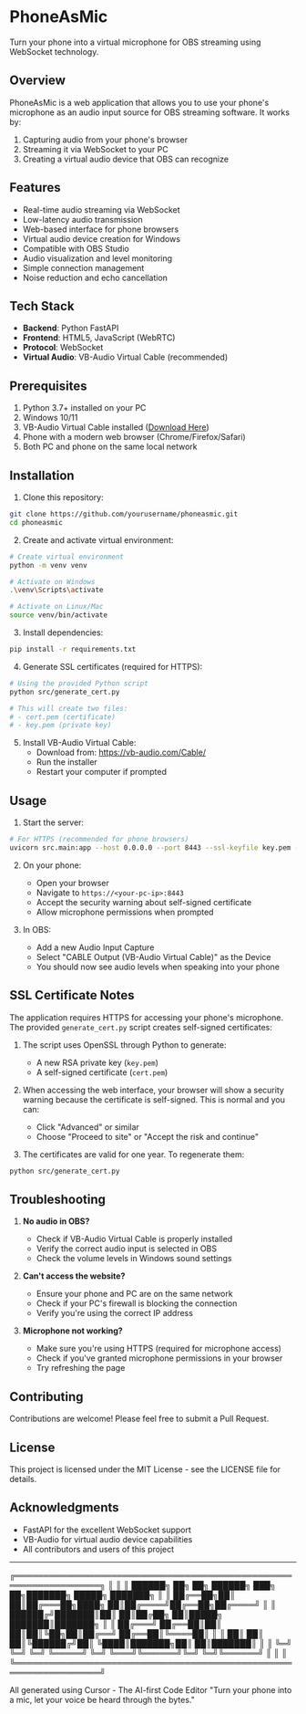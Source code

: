 # PhoneAsMic

Turn your phone into a virtual microphone for OBS streaming using WebSocket technology.

## Overview

PhoneAsMic is a web application that allows you to use your phone's microphone as an audio input source for OBS streaming software. It works by:
1. Capturing audio from your phone's browser
2. Streaming it via WebSocket to your PC
3. Creating a virtual audio device that OBS can recognize

## Features

- Real-time audio streaming via WebSocket
- Low-latency audio transmission
- Web-based interface for phone browsers
- Virtual audio device creation for Windows
- Compatible with OBS Studio
- Audio visualization and level monitoring
- Simple connection management
- Noise reduction and echo cancellation

## Tech Stack

- **Backend**: Python FastAPI
- **Frontend**: HTML5, JavaScript (WebRTC)
- **Protocol**: WebSocket
- **Virtual Audio**: VB-Audio Virtual Cable (recommended)

## Prerequisites

1. Python 3.7+ installed on your PC
2. Windows 10/11
3. VB-Audio Virtual Cable installed ([Download Here](https://vb-audio.com/Cable/))
4. Phone with a modern web browser (Chrome/Firefox/Safari)
5. Both PC and phone on the same local network

## Installation

1. Clone this repository:
```bash
git clone https://github.com/yourusername/phoneasmic.git
cd phoneasmic
```

2. Create and activate virtual environment:
```bash
# Create virtual environment
python -m venv venv

# Activate on Windows
.\venv\Scripts\activate

# Activate on Linux/Mac
source venv/bin/activate
```

3. Install dependencies:
```bash
pip install -r requirements.txt
```

4. Generate SSL certificates (required for HTTPS):
```bash
# Using the provided Python script
python src/generate_cert.py

# This will create two files:
# - cert.pem (certificate)
# - key.pem (private key)
```

5. Install VB-Audio Virtual Cable:
   - Download from: https://vb-audio.com/Cable/
   - Run the installer
   - Restart your computer if prompted

## Usage

1. Start the server:
```bash
# For HTTPS (recommended for phone browsers)
uvicorn src.main:app --host 0.0.0.0 --port 8443 --ssl-keyfile key.pem --ssl-certfile cert.pem
```

2. On your phone:
   - Open your browser
   - Navigate to `https://<your-pc-ip>:8443`
   - Accept the security warning about self-signed certificate
   - Allow microphone permissions when prompted

3. In OBS:
   - Add a new Audio Input Capture
   - Select "CABLE Output (VB-Audio Virtual Cable)" as the Device
   - You should now see audio levels when speaking into your phone

## SSL Certificate Notes

The application requires HTTPS for accessing your phone's microphone. The provided `generate_cert.py` script creates self-signed certificates:

1. The script uses OpenSSL through Python to generate:
   - A new RSA private key (`key.pem`)
   - A self-signed certificate (`cert.pem`)

2. When accessing the web interface, your browser will show a security warning because the certificate is self-signed. This is normal and you can:
   - Click "Advanced" or similar
   - Choose "Proceed to site" or "Accept the risk and continue"

3. The certificates are valid for one year. To regenerate them:
```bash
python src/generate_cert.py
```

## Troubleshooting

1. **No audio in OBS?**
   - Check if VB-Audio Virtual Cable is properly installed
   - Verify the correct audio input is selected in OBS
   - Check the volume levels in Windows sound settings

2. **Can't access the website?**
   - Ensure your phone and PC are on the same network
   - Check if your PC's firewall is blocking the connection
   - Verify you're using the correct IP address

3. **Microphone not working?**
   - Make sure you're using HTTPS (required for microphone access)
   - Check if you've granted microphone permissions in your browser
   - Try refreshing the page

## Contributing

Contributions are welcome! Please feel free to submit a Pull Request.

## License

This project is licensed under the MIT License - see the LICENSE file for details.

## Acknowledgments

- FastAPI for the excellent WebSocket support
- VB-Audio for virtual audio device capabilities
- All contributors and users of this project

---

╔═════════════════════════════════════════════════════════════════╗
║                                                                 ║
║   ██████╗ ██╗  ██╗ ██████╗ ███╗   ██╗███████╗ █████╗ ███████╗   ║
║   ██╔══██╗██║  ██║██╔═══██╗████╗  ██║██╔════╝██╔══██╗██╔════╝   ║
║   ██████╔╝███████║██║   ██║██╔██╗ ██║█████╗  ███████║███████╗   ║
║   ██╔═══╝ ██╔══██║██║   ██║██║╚██╗██║██╔══╝  ██╔══██║╚════██║   ║
║   ██║     ██║  ██║╚██████╔╝██║ ╚████║███████╗██║  ██║███████║   ║
║   ╚═╝     ╚═╝  ╚═╝ ╚═════╝ ╚═╝  ╚═══╝╚══════╝╚═╝  ╚═╝╚══════╝   ║
║                                                                 ║
╚═════════════════════════════════════════════════════════════════╝

All generated using Cursor - The AI-first Code Editor
"Turn your phone into a mic, let your voice be heard through the bytes."


